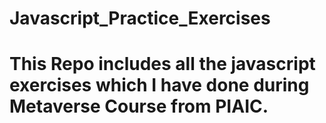 # Javascript_Practice_Exercises

# This Repo includes all the javascript exercises which I have done during Metaverse Course from PIAIC.
